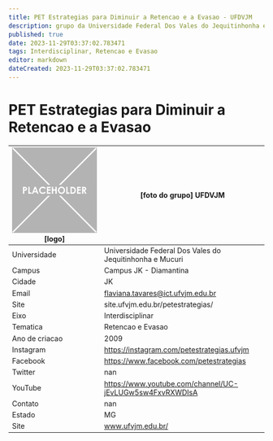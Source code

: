 ```yaml
---
title: PET Estrategias para Diminuir a Retencao e a Evasao - UFDVJM
description: grupo da Universidade Federal Dos Vales do Jequitinhonha e Mucuri
published: true
date: 2023-11-29T03:37:02.783471
tags: Interdisciplinar, Retencao e Evasao
editor: markdown
dateCreated: 2023-11-29T03:37:02.783471
---
```


# PET Estrategias para Diminuir a Retencao e a Evasao


| ![placeholder.png](/placeholder.png) [logo] | [foto do grupo] UFDVJM         |
| ------------------------------------------- | ------------------------------------------------- |
| Universidade                                | Universidade Federal Dos Vales do Jequitinhonha e Mucuri      |
| Campus                                      | Campus JK - Diamantina            |
| Cidade                                      | JK             |
| Email                                       | flaviana.tavares@ict.ufvjm.edu.br             |
| Site                                        | site.ufvjm.edu.br/petestrategias/              |
| Eixo                                        | Interdisciplinar              |
| Tematica                                    | Retencao e Evasao          |
| Ano de criacao                              | 2009        |
| Instagram                                   | https://instagram.com/petestrategias.ufvjm         |
| Facebook                                    | https://www.facebook.com/petestrategias          |
| Twitter                                     | nan           |
| YouTube                                     | https://www.youtube.com/channel/UC-jEvLUGw5sw4FxvRXWDIsA           |
| Contato                                     | nan         |
| Estado                                      |  MG            |
| Site                                        | www.ufvjm.edu.br/ |
